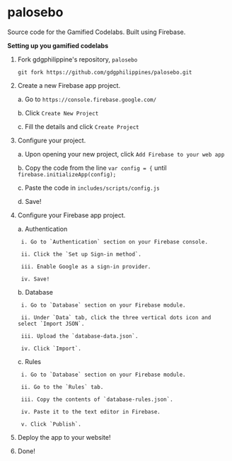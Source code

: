 # palosebo
Source code for the Gamified Codelabs. Built using Firebase.

**Setting up you gamified codelabs**

1. Fork gdgphilippine's repository, `palosebo`

	```
	git fork https://github.com/gdgphilippines/palosebo.git
	```

2. Create a new Firebase app project.

	a. Go to `https://console.firebase.google.com/`

	b. Click `Create New Project`

	c. Fill the details and click `Create Project`

3. Configure your project.

	a. Upon opening your new project, click `Add Firebase to your web app`

	b. Copy the code from the line `var config = {` until `firebase.initializeApp(config);`

	c. Paste the code in `includes/scripts/config.js`

	d. Save!

4. Configure your Firebase app project.

	a. Authentication

		i. Go to `Authentication` section on your Firebase console.

		ii. Click the `Set up Sign-in method`.

		iii. Enable Google as a sign-in provider.

		iv. Save!

	b. Database

		i. Go to `Database` section on your Firebase module.

		ii. Under `Data` tab, click the three vertical dots icon and select `Import JSON`.

		iii. Upload the `database-data.json`.

		iv. Click `Import`.

	c. Rules

		i. Go to `Database` section on your Firebase module.

		ii. Go to the `Rules` tab.

		iii. Copy the contents of `database-rules.json`.

		iv. Paste it to the text editor in Firebase.

		v. Click `Publish`.

5. Deploy the app to your website!

6. Done!